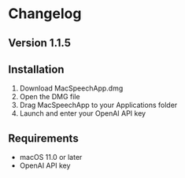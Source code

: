# Changelog

## Version 1.1.5

## Installation

1. Download MacSpeechApp.dmg
2. Open the DMG file
3. Drag MacSpeechApp to your Applications folder
4. Launch and enter your OpenAI API key

## Requirements

- macOS 11.0 or later
- OpenAI API key
